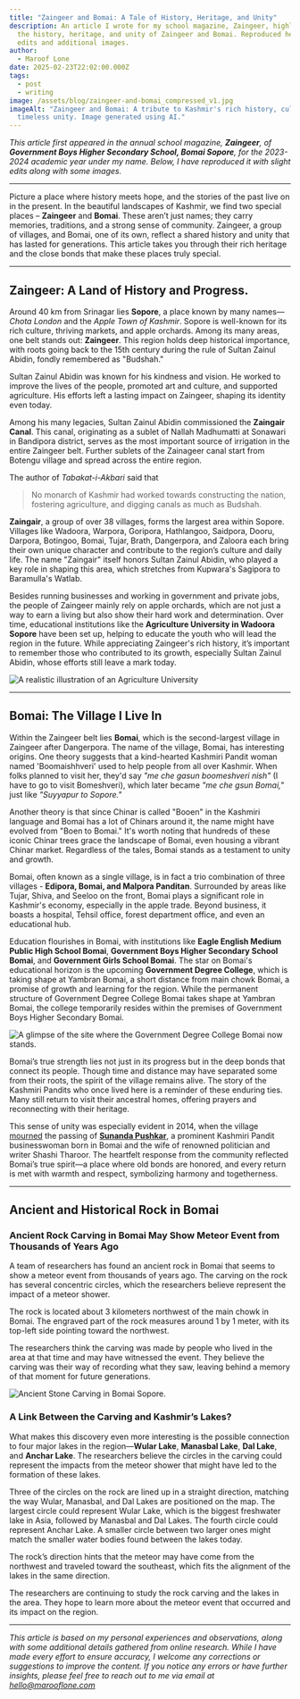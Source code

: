```yaml
---
title: "Zaingeer and Bomai: A Tale of History, Heritage, and Unity"
description: An article I wrote for my school magazine, Zaingeer, highlighting
  the history, heritage, and unity of Zaingeer and Bomai. Reproduced here with
  edits and additional images.
author:
  - Maroof Lone
date: 2025-02-23T22:02:00.000Z
tags:
  - post
  - writing
image: /assets/blog/zaingeer-and-bomai_compressed_v1.jpg
imageAlt: "Zaingeer and Bomai: A tribute to Kashmir's rich history, culture, and
  timeless unity. Image generated using AI."
---
```

*This article first appeared in the annual school magazine, **Zaingeer**, of **Government Boys Higher Secondary School, Bomai Sopore**, for the 2023-2024 academic year under my name. Below, I have reproduced it with slight edits along with some images.*

- - -

Picture a place where history meets hope, and the stories of the past live on in the present. In the beautiful landscapes of Kashmir, we find two special places – **Zaingeer** and **Bomai**. These aren’t just names; they carry memories, traditions, and a strong sense of community. Zaingeer, a group of villages, and Bomai, one of its own, reflect a shared history and unity that has lasted for generations. This article takes you through their rich heritage and the close bonds that make these places truly special.

- - -

## Zaingeer: A Land of History and Progress.

Around 40 km from Srinagar lies **Sopore**, a place known by many names—*Chota London* and the *Apple Town of Kashmir*. Sopore is well-known for its rich culture, thriving markets, and apple orchards. Among its many areas, one belt stands out: **Zaingeer**. This region holds deep historical importance, with roots going back to the 15th century during the rule of Sultan Zainul Abidin, fondly remembered as "Budshah."

Sultan Zainul Abidin was known for his kindness and vision. He worked to improve the lives of the people, promoted art and culture, and supported agriculture. His efforts left a lasting impact on Zaingeer, shaping its identity even today.

Among his many legacies, Sultan Zainul Abidin commissioned the **Zaingair Canal**. This canal, originating as a sublet of Nallah Madhumatti at Sonawari in Bandipora district, serves as the most important source of irrigation in the entire Zaingeer belt. Further sublets of the Zainageer canal start from Botengu village and spread across the entire region.

The author of *Tabakat-i-Akbari* said that

> No monarch of Kashmir had worked towards constructing the nation, fostering agriculture, and digging canals as much as Budshah.

**Zaingair**, a group of over 38 villages, forms the largest area within Sopore. Villages like Wadoora, Warpora, Goripora, Hathlangoo, Saidpora, Dooru, Darpora, Botingoo, Bomai, Tujar, Brath, Dangerpora, and Zaloora each bring their own unique character and contribute to the region’s culture and daily life. The name "Zaingair" itself honors Sultan Zainul Abidin, who played a key role in shaping this area, which stretches from Kupwara's Sagipora to Baramulla's Watlab.

Besides running businesses and working in government and private jobs, the people of Zaingeer mainly rely on apple orchards, which are not just a way to earn a living but also show their hard work and determination. Over time, educational institutions like the **Agriculture University in Wadoora Sopore** have been set up, helping to educate the youth who will lead the region in the future. While appreciating Zaingeer's rich history, it’s important to remember those who contributed to its growth, especially Sultan Zainul Abidin, whose efforts still leave a mark today.

![A realistic illustration of an Agriculture University](/assets/blog/a-realistic-illustration-of-an-agriculture-university.webp "A realistic illustration of an Agriculture University. Image generated using AI.")

- - -

## Bomai: The Village I Live In

Within the Zaingeer belt lies **Bomai**, which is the second-largest village in Zaingeer after Dangerpora. The name of the village, Bomai, has interesting origins. One theory suggests that a kind-hearted Kashmiri Pandit woman named 'Boomaishhveri' used to help people from all over Kashmir. When folks planned to visit her, they'd say *"me che gasun boomeshveri nish"* (I have to go to visit Bomeshveri), which later became *"me che gsun Bomai,"* just like *"Suyyapur to Sopore."*

Another theory is that since Chinar is called "Booen" in the Kashmiri language and Bomai has a lot of Chinars around it, the name might have evolved from "Boen to Bomai." It's worth noting that hundreds of these iconic Chinar trees grace the landscape of Bomai, even housing a vibrant Chinar market. Regardless of the tales, Bomai stands as a testament to unity and growth.

Bomai, often known as a single village, is in fact a trio combination of three villages - **Edipora, Bomai, and Malpora Panditan**. Surrounded by areas like Tujar, Shiva, and Seeloo on the front, Bomai plays a significant role in Kashmir's economy, especially in the apple trade. Beyond business, it boasts a hospital, Tehsil office, forest department office, and even an educational hub.

Education flourishes in Bomai, with institutions like **Eagle English Medium Public High School Bomai**, **Government Boys Higher Secondary School Bomai**, and **Government Girls School Bomai**. The star on Bomai's educational horizon is the upcoming **Government Degree College**, which is taking shape at Yambran Bomai, a short distance from main chowk Bomai, a promise of growth and learning for the region. While the permanent structure of Government Degree College Bomai takes shape at Yambran Bomai, the college temporarily resides within the premises of Government Boys Higher Secondary Bomai.

![A glimpse of the site where the Government Degree College Bomai now stands.](/assets/blog/degree-college-bomai-sopore.jpg "Site where the Government Degree College Bomai now stands. Photo: Aijaz Rasool/Facebook")

Bomai’s true strength lies not just in its progress but in the deep bonds that connect its people. Though time and distance may have separated some from their roots, the spirit of the village remains alive. The story of the Kashmiri Pandits who once lived here is a reminder of these enduring ties. Many still return to visit their ancestral homes, offering prayers and reconnecting with their heritage.

This sense of unity was especially evident in 2014, when the village [mourned](https://www.hindustantimes.com/india/sunanda-s-village-mourns-her-death/story-UhLParACK5zmuquNJl9DWM.html) the passing of **[Sunanda Pushkar](https://en.wikipedia.org/wiki/Sunanda_Pushkar)**, a prominent Kashmiri Pandit businesswoman born in Bomai and the wife of renowned politician and writer Shashi Tharoor. The heartfelt response from the community reflected Bomai’s true spirit—a place where old bonds are honored, and every return is met with warmth and respect, symbolizing harmony and togetherness.

- - -

## Ancient and Historical Rock in Bomai

### Ancient Rock Carving in Bomai May Show Meteor Event from Thousands of Years Ago

A team of researchers has found an ancient rock in Bomai that seems to show a meteor event from thousands of years ago. The carving on the rock has several concentric circles, which the researchers believe represent the impact of a meteor shower.

The rock is located about 3 kilometers northwest of the main chowk in Bomai. The engraved part of the rock measures around 1 by 1 meter, with its top-left side pointing toward the northwest.

The researchers think the carving was made by people who lived in the area at that time and may have witnessed the event. They believe the carving was their way of recording what they saw, leaving behind a memory of that moment for future generations.

![Ancient Stone Carving in Bomai Sopore.](/assets/blog/stone-carving-bomai-sopore-maroof-lone.jpg "Ancient stone carving in Bomai Sopore. Photo: Maroof Lone")

### A Link Between the Carving and Kashmir’s Lakes?

What makes this discovery even more interesting is the possible connection to four major lakes in the region—**Wular Lake**, **Manasbal Lake**, **Dal Lake**, and **Anchar Lake**. The researchers believe the circles in the carving could represent the impacts from the meteor shower that might have led to the formation of these lakes.

Three of the circles on the rock are lined up in a straight direction, matching the way Wular, Manasbal, and Dal Lakes are positioned on the map. The largest circle could represent Wular Lake, which is the biggest freshwater lake in Asia, followed by Manasbal and Dal Lakes. The fourth circle could represent Anchar Lake. A smaller circle between two larger ones might match the smaller water bodies found between the lakes today.

The rock’s direction hints that the meteor may have come from the northwest and traveled toward the southeast, which fits the alignment of the lakes in the same direction.

The researchers are continuing to study the rock carving and the lakes in the area. They hope to learn more about the meteor event that occurred and its impact on the region.

- - -

*This article is based on my personal experiences and observations, along with some additional details gathered from online research. While I have made every effort to ensure accuracy, I welcome any corrections or suggestions to improve the content. If you notice any errors or have further insights, please feel free to reach out to me via email at [hello@marooflone.com](mailto:hello@marooflone.com)*
